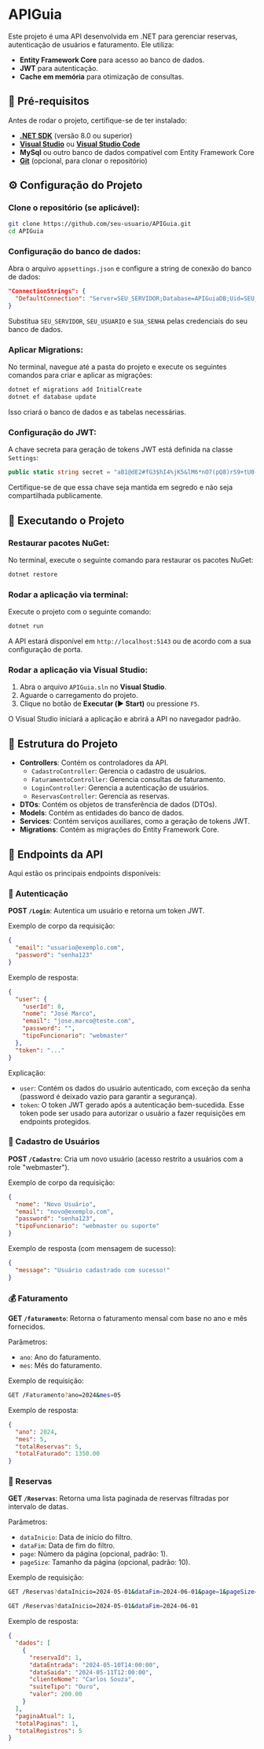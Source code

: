 # APIGuia

Este projeto é uma API desenvolvida em .NET para gerenciar reservas, autenticação de usuários e faturamento. Ele utiliza:

- **Entity Framework Core** para acesso ao banco de dados.
- **JWT** para autenticação.
- **Cache em memória** para otimização de consultas.

## 📌 Pré-requisitos
Antes de rodar o projeto, certifique-se de ter instalado:

- [**.NET SDK**](https://dotnet.microsoft.com/en-us/download) (versão 8.0 ou superior)
- [**Visual Studio**](https://visualstudio.microsoft.com/) ou [**Visual Studio Code**](https://code.visualstudio.com/)
- **MySql** ou outro banco de dados compatível com Entity Framework Core
- [**Git**](https://git-scm.com/) (opcional, para clonar o repositório)

## ⚙️ Configuração do Projeto

### Clone o repositório (se aplicável):

```bash
git clone https://github.com/seu-usuario/APIGuia.git
cd APIGuia
```

### Configuração do banco de dados:

Abra o arquivo `appsettings.json` e configure a string de conexão do banco de dados:

```json
"ConnectionStrings": {
  "DefaultConnection": "Server=SEU_SERVIDOR;Database=APIGuiaDB;Uid=SEU_USUARIO;Pwd=SUA_SENHA;"
}
```

Substitua `SEU_SERVIDOR`, `SEU_USUARIO` e `SUA_SENHA` pelas credenciais do seu banco de dados.

### Aplicar Migrations:

No terminal, navegue até a pasta do projeto e execute os seguintes comandos para criar e aplicar as migrações:

```bash
dotnet ef migrations add InitialCreate
dotnet ef database update
```

Isso criará o banco de dados e as tabelas necessárias.

### Configuração do JWT:

A chave secreta para geração de tokens JWT está definida na classe `Settings`:

```csharp
public static string secret = "aB1@dE2#fG3$hI4%jK5&lM6*nO7(pQ8)rS9+tU0-vWzYx1#W2!e3@R4$t5^u6&I7*o8(p9)Q0rA1-B2+c3D4=E5F6*G7H8";
```

Certifique-se de que essa chave seja mantida em segredo e não seja compartilhada publicamente.

## 🚀 Executando o Projeto

### Restaurar pacotes NuGet:

No terminal, execute o seguinte comando para restaurar os pacotes NuGet:

```bash
dotnet restore
```

### Rodar a aplicação via terminal:

Execute o projeto com o seguinte comando:

```bash
dotnet run
```

A API estará disponível em `http://localhost:5143` ou de acordo com a sua configuração de porta.

### Rodar a aplicação via Visual Studio:

1. Abra o arquivo `APIGuia.sln` no **Visual Studio**.
2. Aguarde o carregamento do projeto.
3. Clique no botão de **Executar (▶️ Start)** ou pressione `F5`.

O Visual Studio iniciará a aplicação e abrirá a API no navegador padrão.

## 📌 Estrutura do Projeto

- **Controllers**: Contém os controladores da API.
  - `CadastroController`: Gerencia o cadastro de usuários.
  - `FaturamentoController`: Gerencia consultas de faturamento.
  - `LoginController`: Gerencia a autenticação de usuários.
  - `ReservasController`: Gerencia as reservas.
- **DTOs**: Contém os objetos de transferência de dados (DTOs).
- **Models**: Contém as entidades do banco de dados.
- **Services**: Contém serviços auxiliares, como a geração de tokens JWT.
- **Migrations**: Contém as migrações do Entity Framework Core.

## 📌 Endpoints da API

Aqui estão os principais endpoints disponíveis:

### 🔑 Autenticação
**POST `/Login`**: Autentica um usuário e retorna um token JWT.

Exemplo de corpo da requisição:

```json
{
  "email": "usuario@exemplo.com",
  "password": "senha123"
}
```
Exemplo de resposta:

```json
{
  "user": {
    "userId": 8,
    "nome": "José Marco",
    "email": "jose.marco@teste.com",
    "password": "",
    "tipoFuncionario": "webmaster"
  },
  "token": "..."
}
```

Explicação:
- `user`: Contém os dados do usuário autenticado, com exceção da senha (password é deixado vazio para garantir a segurança).
- `token`: O token JWT gerado após a autenticação bem-sucedida. Esse token pode ser usado para autorizar o usuário a fazer requisições em endpoints protegidos.

### 👤 Cadastro de Usuários
**POST `/Cadastro`**: Cria um novo usuário (acesso restrito a usuários com a role "webmaster").

Exemplo de corpo da requisição:

```json
{
  "nome": "Novo Usuário",
  "email": "novo@exemplo.com",
  "password": "senha123",
  "tipoFuncionario": "webmaster ou suporte"
}
```

Exemplo de resposta (com mensagem de sucesso):

```json
{
  "message": "Usuário cadastrado com sucesso!"
}
```

### 💰 Faturamento
**GET `/faturamento`**: Retorna o faturamento mensal com base no ano e mês fornecidos.

Parâmetros:
- `ano`: Ano do faturamento.
- `mes`: Mês do faturamento.

Exemplo de requisição:

```bash
GET /Faturamento?ano=2024&mes=05
```
Exemplo de resposta:

```json
{
  "ano": 2024,
  "mes": 5,
  "totalReservas": 5,
  "totalFaturado": 1350.00
}
```

### 📅 Reservas
**GET `/Reservas`**: Retorna uma lista paginada de reservas filtradas por intervalo de datas.

Parâmetros:
- `dataInicio`: Data de início do filtro.
- `dataFim`: Data de fim do filtro.
- `page`: Número da página (opcional, padrão: 1).
- `pageSize`: Tamanho da página (opcional, padrão: 10).

Exemplo de requisição:

```bash
GET /Reservas?dataInicio=2024-05-01&dataFim=2024-06-01&page=1&pageSize=10
```

```bash
GET /Reservas?dataInicio=2024-05-01&dataFim=2024-06-01
```

Exemplo de resposta:

```json
{
  "dados": [
    {
      "reservaId": 1,
      "dataEntrada": "2024-05-10T14:00:00",
      "dataSaida": "2024-05-11T12:00:00",
      "clienteNome": "Carlos Souza",
      "suiteTipo": "Ouro",
      "valor": 200.00
    }
  ],
  "paginaAtual": 1,
  "totalPaginas": 1,
  "totalRegistros": 5
}
```

